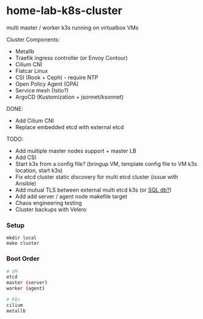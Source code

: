 # home-lab-k8s-cluster

multi master / worker k3s running on virtualbox VMs

Cluster Components:

- Metallb
- Traefik ingress controller (or Envoy Contour)
- Cilium CNI
- Flatcar Linux
- CSI (Rook + Ceph) - require NTP
- Open Policy Agent (OPA)
- Service mesh (Istio?)
- ArgoCD (Kustomization + jsonnet/ksonnet)

DONE:
- Add Cilium CNI
- Replace embedded etcd with external etcd


TODO:

- Add multiple master nodes support + master LB
- Add CSI
- Start k3s from a config file? (bringup VM, template config file to VM k3s location, start k3s)
- Fix etcd cluster static discovery for multi etcd cluster (issue with Ansible)
- Add mutual TLS between external multi etcd k3s (or [SQL db?](https://learnk8s.io/etcd-kubernetes#:~:text=of%20watch%20queries.-,Replacing%20etcd,-etcd%20works%20terrifically)) 
- Add add server / agent node makefile target
- Chaos engineering testing
- Cluster backups with Velero


### Setup
```
mkdir local
make cluster
```


### Boot Order
```bash
# VM
etcd
master (server)
worker (agent)

# K8s
cilium
metallb

```